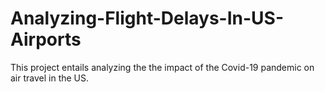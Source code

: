 # Analyzing-Flight-Delays-In-US-Airports


This project entails analyzing the the impact of the Covid-19 pandemic on air travel in the US. 
